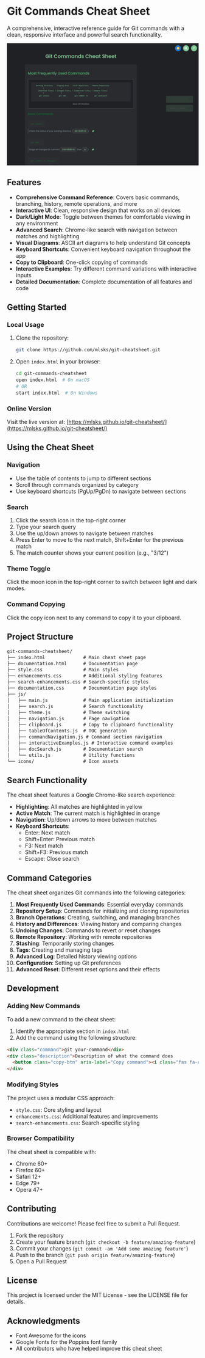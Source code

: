 # Git Commands Cheat Sheet

A comprehensive, interactive reference guide for Git commands with a clean, responsive interface and powerful search functionality.

![Git Commands Cheat Sheet Screenshot](https://raw.githubusercontent.com/mlsks/git-cheatsheet/refs/heads/main/screenshot.png)

## Features

- **Comprehensive Command Reference**: Covers basic commands, branching, history, remote operations, and more
- **Interactive UI**: Clean, responsive design that works on all devices
- **Dark/Light Mode**: Toggle between themes for comfortable viewing in any environment
- **Advanced Search**: Chrome-like search with navigation between matches and highlighting
- **Visual Diagrams**: ASCII art diagrams to help understand Git concepts
- **Keyboard Shortcuts**: Convenient keyboard navigation throughout the app
- **Copy to Clipboard**: One-click copying of commands
- **Interactive Examples**: Try different command variations with interactive inputs
- **Detailed Documentation**: Complete documentation of all features and code

## Getting Started

### Local Usage

1. Clone the repository:
   ```bash
   git clone https://github.com/mlsks/git-cheatsheet.git
   ```

2. Open `index.html` in your browser:
   ```bash
   cd git-commands-cheatsheet
   open index.html  # On macOS
   # OR
   start index.html  # On Windows
   ```

### Online Version

Visit the live version at: [https://mlsks.github.io/git-cheatsheet/](https://mlsks.github.io/git-cheatsheet/)

## Using the Cheat Sheet

### Navigation

- Use the table of contents to jump to different sections
- Scroll through commands organized by category
- Use keyboard shortcuts (PgUp/PgDn) to navigate between sections

### Search

1. Click the search icon in the top-right corner
2. Type your search query
3. Use the up/down arrows to navigate between matches
4. Press Enter to move to the next match, Shift+Enter for the previous match
5. The match counter shows your current position (e.g., "3/12")

### Theme Toggle

Click the moon icon in the top-right corner to switch between light and dark modes.

### Command Copying

Click the copy icon next to any command to copy it to your clipboard.

## Project Structure

```
git-commands-cheatsheet/
├── index.html              # Main cheat sheet page
├── documentation.html      # Documentation page
├── style.css               # Main styles
├── enhancements.css        # Additional styling features
├── search-enhancements.css # Search-specific styles
├── documentation.css       # Documentation page styles
├── js/
│   ├── main.js             # Main application initialization
│   ├── search.js           # Search functionality
│   ├── theme.js            # Theme switching
│   ├── navigation.js       # Page navigation
│   ├── clipboard.js        # Copy to clipboard functionality
│   ├── tableOfContents.js  # TOC generation
│   ├── commandNavigation.js # Command section navigation
│   ├── interactiveExamples.js # Interactive command examples
│   ├── docSearch.js        # Documentation search
│   └── utils.js            # Utility functions
└── icons/                  # Icon assets
```

## Search Functionality

The cheat sheet features a Google Chrome-like search experience:

- **Highlighting**: All matches are highlighted in yellow
- **Active Match**: The current match is highlighted in orange
- **Navigation**: Up/down arrows to move between matches
- **Keyboard Shortcuts**:
  - Enter: Next match
  - Shift+Enter: Previous match
  - F3: Next match
  - Shift+F3: Previous match
  - Escape: Close search

## Command Categories

The cheat sheet organizes Git commands into the following categories:

1. **Most Frequently Used Commands**: Essential everyday commands
2. **Repository Setup**: Commands for initializing and cloning repositories
3. **Branch Operations**: Creating, switching, and managing branches
4. **History and Differences**: Viewing history and comparing changes
5. **Undoing Changes**: Commands to revert or reset changes
6. **Remote Repository**: Working with remote repositories
7. **Stashing**: Temporarily storing changes
8. **Tags**: Creating and managing tags
9. **Advanced Log**: Detailed history viewing options
10. **Configuration**: Setting up Git preferences
11. **Advanced Reset**: Different reset options and their effects

## Development

### Adding New Commands

To add a new command to the cheat sheet:

1. Identify the appropriate section in `index.html`
2. Add the command using the following structure:

```html
<div class="command">git your-command</div>
<div class="description">Description of what the command does
  <button class="copy-btn" aria-label="Copy command"><i class="fas fa-copy"></i></button>
</div>
```

### Modifying Styles

The project uses a modular CSS approach:

- `style.css`: Core styling and layout
- `enhancements.css`: Additional features and improvements
- `search-enhancements.css`: Search-specific styling

### Browser Compatibility

The cheat sheet is compatible with:
- Chrome 60+
- Firefox 60+
- Safari 12+
- Edge 79+
- Opera 47+

## Contributing

Contributions are welcome! Please feel free to submit a Pull Request.

1. Fork the repository
2. Create your feature branch (`git checkout -b feature/amazing-feature`)
3. Commit your changes (`git commit -am 'Add some amazing feature'`)
4. Push to the branch (`git push origin feature/amazing-feature`)
5. Open a Pull Request

## License

This project is licensed under the MIT License - see the LICENSE file for details.

## Acknowledgments

- Font Awesome for the icons
- Google Fonts for the Poppins font family
- All contributors who have helped improve this cheat sheet
